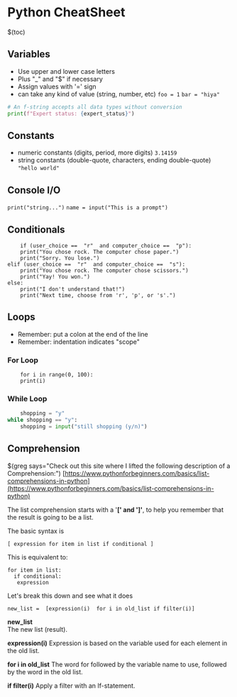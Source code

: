 # Python CheatSheet

$(toc)

## Variables
* Use upper and lower case letters
* Plus "_" and "$" if necessary
* Assign values with '=' sign
* can take any kind of value (string, number, etc)
`foo = 1`
`bar = "hiya"`

```python
# An f-string accepts all data types without conversion
print(f"Expert status: {expert_status}")
```

## Constants
* numeric constants (digits, period, more digits) `3.14159`
* string constants (double-quote, characters, ending double-quote) `"hello world"`

## Console I/O
`print("string...")`
`name = input("This is a prompt")`

## Conditionals
```
	if (user_choice ==  "r"  and computer_choice ==  "p"):
	print("You chose rock. The computer chose paper.")
	print("Sorry. You lose.")
elif (user_choice ==  "r"  and computer_choice ==  "s"):
	print("You chose rock. The computer chose scissors.")
	print("Yay! You won.")
else:
	print("I don't understand that!")
	print("Next time, choose from 'r', 'p', or 's'.")
```
## Loops
* Remember: put a colon at the end of the line
* Remember: indentation indicates "scope"

### For Loop
```
	for i in range(0, 100):
	print(i)
```

### While Loop
```python
	shopping = "y"
while shopping == "y":
	shopping = input("still shopping (y/n)")
```

## Comprehension
$(greg says="Check out this site where I lifted the following description of a Comprehension:")
[https://www.pythonforbeginners.com/basics/list-comprehensions-in-python](https://www.pythonforbeginners.com/basics/list-comprehensions-in-python)

The list comprehension starts with a '**[' and ']'**, to help you remember that the
result is going to be a list.

The basic syntax is

`[ expression for item in list if conditional ]`

This is equivalent to:

```
for item in list:
  if conditional:
   expression
```
Let's break this down and see what it does

`new_list =  [expression(i)  for i in old_list if filter(i)]`

**new_list**    
The new list (result).

**expression(i)**
Expression is based on the variable used for each element in the old list.

**for i in old_list**
The word for followed by the variable name to use, followed by the word in the
old list.

**if filter(i)**
Apply a filter with an If-statement.
<!--stackedit_data:
eyJoaXN0b3J5IjpbMTQ4NjkzNTA4OCw1MjAzNDI0MzEsMzcyOD
U4Njc2LDE2NDQyOTAwMF19
-->